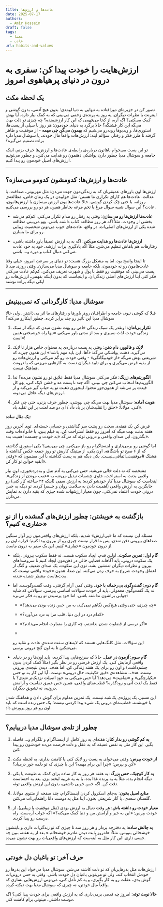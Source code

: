 ```yaml
---
title: عادت‌ها و ارزش‌ها
date: 2025-07-17
authors:
  - Amir Hossein
draft: false
tags:
  - معنا
  - عادت
url: habits-and-values
---
```

# ارزش‌هایت را خودت پیدا کن: سفری به درون در دنیای پرهیاهوی امروز

## یک لحظه مکث

تصور کن در جزیره‌ای دورافتاده به تنهایی به دنیا اومدی؛ بدون هیچ آدمی، بدون گوشی و اینترنت یا نظرات دیگران. یه روز یه پرنده‌ی زخمی می‌بینی که به کمک نیاز داره. آیا بهش کمک می‌کنی؟ اگه آره، از کجا می‌فهمی که این کار ارزشمنده؟ چه چیزی تو دلت بهت می‌گه این کار قشنگه؟ حالا برگرد به دنیای خودمون: هر روز با سیلی از پست‌ها، استوری‌ها، و ویدیوها روبه‌رو می‌شیم که **بهمون می‌گن چی مهمه** - از موفقیت و ظاهر گرفته تا طرز فکر و رفتار. سؤالم اینه: ارزش‌هات واقعاً مال خودته، یا سوشال مدیا داره برات تصمیم می‌گیره؟

تو این پست می‌خوام باهاتون درباره‌ی رابطه‌ی عادت‌ها و ارزش‌ها حرف بزنم، اینکه جامعه و سوشال مدیا چطور دارن یواشکی ذهنمون رو هدایت می‌کنن، و چطور می‌تونیم ارزش‌های اصیل خودمون رو پیدا کنیم. 

---

## عادت‌ها و ارزش‌ها: کدومشون کدومو می‌سازه؟

ارزش‌ها اون باورهای عمیقی‌ان که به زندگی‌مون جهت می‌دن: مثل مهربونی، صداقت، یا عدالت. عادت‌ها هم کارای تکراری ما هستن؛ مثل خوابیدن در یک زمان خاص، مطالعه‌ی روزانه، یا حتی چک کردن گوشی. حالا عادت‌هامون ارزش میسازن یا ارزش‌هامون، عادت؟ این سوال شبیه سوال مرغ یا تخم مرغه بخاطر همین، هر دو رو بررسی می‌کنیم.

- **عادت‌ها ارزش‌ها رو می‌سازن**: وقتی یه رفتار رو مدام تکرار می‌کنی، کم‌کم می‌شه بخشی از وجودت. مثلاً اگه هر روز مطالعه کتاب داشته باشی، یهو می‌بینی مطالعه شده یکی از ارزش‌های اصلی‌ات. در واقع، عادت‌های خوب می‌تونن شخصیت زیبایی رو برای ما بسازن.

- **ارزش‌ها عادت‌ها رو هدایت می‌کنن**: اگه به یه ارزش عمیقاً باور داشته باشی، رفتارهات هم باهاش تنظیم می‌شن. مثلاً اگه یادگیری برات ارزشه، خود به خود عادت می‌کنی دنبال کتاب و دوره و... باشی. 

تا اینجا واضح بود، اما یه مشکل بزرگ هست: تو دنیای پر سرعتِ امروز، خیلی وقتا عادت‌هامون رو نه خودمون، بلکه جامعه و سوشال مدیا می‌سازن. وقتی روزی صد تا پست می‌بینی که موفقیت رو فقط با پول و شهرت تعریف می‌کنن، کم‌کم عادت می‌کنی فکر کنی اینا ارزش‌های اصلی زندگی‌ان. و اینجاست که بدون اینکه بفهمی، ارزش‌هات رو یکی دیگه برات نوشته!

---

## سوشال مدیا: کارگردانی که نمی‌بینیش

قبلا که گوشی نبود، جامعه و اطرافیان روی باورها و رفتارهای ما اثر می‌ذاشتن، ولی حالا سوشال مدیا این تأثیر رو چند برابر کرده. چطور اینکارو می‌کنه؟

1. **تکرار بی‌امان**: اونقدر یک سبک زندگی خاص رو بهت نشون میدن که دیگه از سبک زندگی خودت لذت نمیبری و بعد از مدتی باور می‌کنی «تنها راه خوشبختی همین است»!

2. **لایک و فالوور، دام ذهن**: وقتی یه پست درباره‌ی یه محتوای خاص هزار تا لایک می‌گیره، ذهنت یواشکی می‌گه: «آها، این باید مهم باشه!» این همون چیزیه که شریعتی بهش می‌گه «از خودبیگانگی» - وقتی خودت رو گم می‌کنی و ارزش‌هات رو از بقیه قرض می‌گیری و برای تایید دیگران دست به کارهایی می‌زنی که با درونت هماهنگ نیست.

3. **الگوریتم‌های زرنگ**: فکر می‌کنی سوشال مدیا فقط علایق تو رو نشون می‌ده؟ نه! الگوریتم‌ها انتخاب می‌کنن چی ببینی. اگه چند تا پست مد و فشن لایک کنی، یهو کل فیدت پر می‌شه از همون‌جور محتوا. اینجوری ذهنت تو یه حباب گیر می‌کنه و از ارزش‌های دیگه غافل می‌مونه.

4. **هویت آماده**: سوشال مدیا بهت می‌گه چی بپوشی، چطور حرف بزنی، حتی چی فکر کنی. مولانا: «خلق را تقلیدشان بر باد داد / ای دو صد لعنت بر این تقلید باد».

**یک مثال ساده:**

فرض کن یک هفته‌ی سخت رو پشت سر گذاشتی و حسابی خسته‌ای. توی آخرین روز هفته بدنت بهت میگه که امروز رو فقط استراحت کن، یه فیلم ببین، با خانواده‌ات وقت بگذرون. این صدای واقعی و درونی توئه که می‌گه «به خودت و جسمت اهمیت بده».

اما گوشی رو برمی‌داری و اینستاگرام رو باز می‌کنی. چی می‌بینی؟ یکی استوری گذاشته که از ۶ صبح تو باشگاهه. اون یکی، از میتینگ کاریش تو روز جمعه عکس گذاشته با هشتگ #موفقیت_اتفاقی_نیست. یکی دیگه هم یه پست گذاشته با این مضمون که «وقتی بقیه خوابن تو کار کن!».

مشخصه که ته دلت خالی می‌شه. حس می‌کنی یه آدم تنبل و به‌دردنخوری. اون نیاز واقعی بدنت به استراحت، جلوی چشمات تبدیل می‌شه به «عقب موندن از زندگی». اینجاست که سوشال مدیا کار خودشو کرده: یه ارزش سمی (اینکه ۲۴ ساعته کار کنی) رو جایگزین یه ارزش واقعی (اهمیت دادن به سلامت روان و جسم) کرده. تو دیگه به حس درونی خودت اعتماد نمی‌کنی، چون معیار ارزشهات شده چیزی که بقیه دارن به نمایش می‌ذارن.

---

## بازگشت به خویشتن: چطور ارزش‌های گمشده را از نو «حفاری» کنیم؟

مسئله این نیست که ما «بی‌ارزش» شدیم، بلکه ارزش‌های واقعی‌مون زیر آوار سنگین صداهای بیرونی دفن شدن. پس ما قرار نیست چیزی رو از بیرون پیدا کنیم؛ قراره اون رو از درون خودمون «حفاری» کنیم. این یک سفر به درون ماست.

- **گام اول: تمرین سکوت.** اولین قدم، ایجاد سکوت هست. نه فقط سکوت بیرونی، بلکه یک سکوت درونی. باید آگاهانه فضایی خالی در ذهن‌مون ایجاد کنیم تا سروصداهای بیرون و نظرات دیگران ته‌نشین بشه. توی این سکوت، یک صدای ضعیف و گنگ از اعماق وجودت شروع به حرف زدن می‌کنه. این صدا، همون «خود» واقعی توست که مدت‌هاست منتظر شنیده شدنه.

- **گام دوم: گفت‌وگوی بی‌رحمانه با خود.** وقتی کمی آرام گرفتی، وقت گفت‌وگوست. اما نه یک گفت‌وگوی معمولی. باید از خودت سؤالات اساسی بپرسی. سؤالاتی که شاید جوابی براشون نداشته باشی، اما خودِ پرسیدن تو رو به فکر می‌بره:
    
    - «چه چیزی، حتی وقتی هیچ‌کس نگاهم نمی‌کند، به من حس زنده بودن می‌دهد؟»
        
    - «کدام درد در این دنیا، قلب مرا به درد می‌آورد؟»
        
    - «اگر ترسی از قضاوت شدن نداشتم، چه کاری را متفاوت انجام می‌دادم؟» 
    - 
	این سؤالات، مثل کلنگ‌هایی هستند که لایه‌های سفت شده‌ی عادت و تقلید رو می‌شکنن تا به اون گنج درونی برسی.
        
- **گام سوم: آزمون در عمل.** حالا که سرنخ‌هایی پیدا کردی، باید اون‌ها رو در دنیای واقعی آزمایش کنی. یک ارزش فرضی رو در نظر بگیر (مثلاً کمک کردن بدون چشم‌داشت) و اون رو برای یک هفته زندگی کن. اما هدف، دیدن نتیجه‌ی بیرونی نیست. هدف، مشاهده‌ی دقیق «کیفیت حال درونی» توست. آیا این کار به تو حس «یکپارچگی» و «تمامیت» می‌دهد؟ آیا حس می‌کنی به خودِ اصیلت نزدیک‌تر شدی؟ یا فقط یک لذت آنی و زودگذره؟ قطب‌نمای واقعی، همین حس عمیق تمامیت و آرامش درونیه، نه تشویق دیگران.


این مسیر، یک پروژه‌ی یک‌شبه نیست. یک تمرین مداوم برای گوش دادن و هماهنگ شدن با خویشتنه. قطب‌نمای درونی یک شیء پیدا کردنی نیست؛ یک حس زنده است که باید اون رو هر روز پرورش داد.


---

## چطور از تله‌ی سوشال مدیا دربیایم؟


1. **یه کم گوشی رو بذار کنار**: هفته‌ای یه روز کامل از اینستاگرام و تلگرام و... فاصله بگیر. این کار مثل یه نفس عمیقه که به عقل و دلت فرصت می‌ده خودشون رو پیدا کنن.
    
2. **از خودت بپرس**: وقتی می‌خوای یه پست رو لایک کنی یا کامنت بذاری، یه لحظه مکث کن و بپرس: «چرا این برام مهمه؟ این با چیزی که تو دلمه جور درمیاد؟»
    
3. **یه کار کوچیک، حس بزرگ**: یه هفته هر روز یه کار ساده برای کمک به طبیعت یا یکی دیگه انجام بده. مثلاً به یه پرنده غذا بده، یا به یه غریبه لبخند بزن. بعد به احساست دقت کن. اگه حس خوبی داشتی، بدون این ارزش واقعی توئه.
    
4. **منابع اصیل بخون**: به‌جای اسکرول کردن اینستاگرام، چند صفحه از مثنوی مولانا، گلستان سعدی، یا آثار شریعتی بخون. اینا مثل یه دوست دانا راهنمایی‌ات می‌کنن.
    
5. **معیار خودت رو داشته باش**: هر وقت دنبال یه ارزش بودی (مثل موفقیت یا زیبایی)، از خودت بپرس: «این به خیر و آرامش من و دنیا کمک می‌کنه؟» اگه جواب آره‌ست، راه درست رو پیدا کردی.
    

**یه چالش ساده**: یه دفترچه بردار و هر روز سه تا چیزی که تو زندگی‌ات داری و بابتشون خوشحالی بنویس. مثلاً: «امروز بابت دیدن مادرم خوشحالم.» بعد از یه هفته، ببین چه حسی داری. این کار مثل یه آینه‌ست که ارزش‌های واقعی‌ات رو بهت نشون می‌ده.

---

## حرف آخر: تو باغبان دل خودتی

ارزش‌هات مثل بذرهایی‌ان که تو دلت کاشته می‌شن. سوشال مدیا می‌خواد این بذرها رو خودش انتخاب کنه، ولی تو می‌تونی باغبان دل خودت باشی. وقتی به حس درونی‌ات گوش بدی، عقلت رو به کار بگیری، و یه کم تأمل کنی، می‌تونی ارزش‌هایی بسازی که واقعاً مال خودتن، نه چیزی که سوشال مدیا بهت دیکته کرده.

**حالا نوبت توئه**: امروز چه قدمی برمی‌داری که یه ارزش واقعی برای خودت پیدا کنی؟ اگه دوست داشتی،‌ میتونی برام کامنت کنی.
